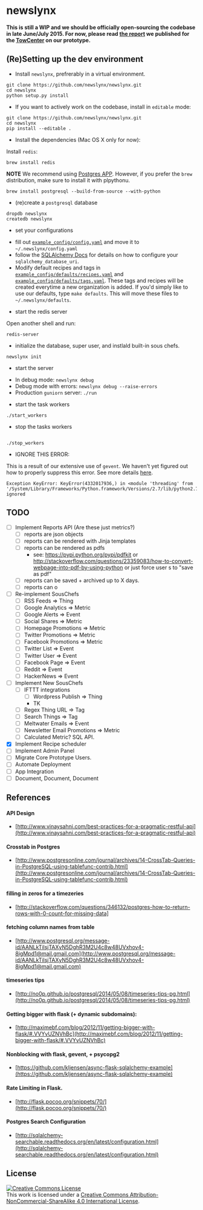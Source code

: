 # newslynx

**This is still a WIP and we should be officially open-sourcing the codebase in late June/July 2015. For now, please read [the report](http://towcenter.org/research/the-newslynx-impact-tracker-produced-these-key-ideas/) we published for the [TowCenter](http://towcenter.org) on our prototype.**
 

## (Re)Setting up the dev environment

* Install `newslynx`, prefrerably in a virtual environment.

```
git clone https://github.com/newslynx/newslynx.git
cd newslynx
python setup.py install
```

* If you want to actively work on the codebase, install in `editable` mode:

```
git clone https://github.com/newslynx/newslynx.git
cd newslynx
pip install --editable . 
```

* Install the dependencies (Mac OS X only for now):

Install `redis`:

```
brew install redis
```

**NOTE** We recommend using [Postgres APP](http://postgresapp.com/). However, if you prefer the `brew` distribution, make sure to install it with plpythonu.

```
brew install postgresql --build-from-source --with-python
```

* (re)create a `postgresql` database

```
dropdb newslynx 
createdb newslynx
```

* set your configurations

- fill out [`example_config/config.yaml`](example_config/config.yaml) and move it to `~/.newslynx/config.yaml`
- follow the [SQLAlchemy Docs](http://docs.sqlalchemy.org/en/rel_1_0/core/engines.html#database-urls) for details on how to configure your `sqlalchemy_database_uri`.
- Modify default recipes and tags in [`example_config/defaults/recipes.yaml`](example_config/defaults/recipes.yaml) and [`example_config/defaults/tags.yaml`](example_config/defaults/tags.yaml). These tags and recipes will be created everytime a new organization is added. If you'd simply like to use our defaults, type `make defaults`. This will move these files to `~/.newslynx/defaults`.

* start the redis server

Open another shell and run:

```
redis-server
```

* initialize the database, super user, and instlald built-in sous chefs.

```
newslynx init
```

* start the server

- In debug mode: `newslynx debug`
- Debug mode with errors: `newslynx debug --raise-errors`
- Production `guniorn` server: `./run`

* start the task workers

```
./start_workers
```

* stop the tasks workers

```

./stop_workers
```

* IGNORE THIS ERROR:

This is a result of our extensive use of `gevent`. We haven't yet figured out how to properly suppress this error. See more details [here](http://stackoverflow.com/questions/8774958/keyerror-in-module-threading-after-a-successful-py-test-run).

```
Exception KeyError: KeyError(4332017936,) in <module 'threading' from '/System/Library/Frameworks/Python.framework/Versions/2.7/lib/python2.7/threading.pyc'> ignored
```







## TODO 
- [ ] Implement Reports API (Are these just metrics?)
    - [ ] reports are json objects
    - [ ] reports can be rendered with Jinja templates
    - [ ] reports can be rendered as pdfs 
        * see: https://pypi.python.org/pypi/pdfkit or
         http://stackoverflow.com/questions/23359083/how-to-convert-webpage-into-pdf-by-using-python 
         or just force user s to "save as pdf"
    - [ ] reports can be saved + archived up to X days.
    - [ ] reports can o
- [ ] Re-implement SousChefs
    - [ ] RSS Feeds => Thing
    - [ ] Google Analytics => Metric
    - [ ] Google Alerts => Event
    - [ ] Social Shares => Metric
    - [ ] Homepage Promotions => Metric
    - [ ] Twitter Promotions => Metric
    - [ ] Facebook Promotions => Metric
    - [ ] Twitter List => Event 
    - [ ] Twitter User => Event 
    - [ ] Facebook Page => Event 
    - [ ] Reddit => Event
    - [ ] HackerNews => Event
- [ ] Implement New SousChefs 
    - [ ] IFTTT integrations
        - [ ] Wordpress Publish => Thing
        - TK
    - [ ] Regex Thing URL => Tag 
    - [ ] Search Things => Tag 
    - [ ] Meltwater Emails => Event
    - [ ] Newsletter Email Promotions => Metric
    - [ ] Calculated Metric? SQL API.
- [x] Implement Recipe scheduler
- [ ] Implement Admin Panel
- [ ] Migrate Core Prototype Users.
- [ ] Automate Deployment
- [ ] App Integration
- [ ] Document, Document, Document

## References

#### API Design

* [http://www.vinaysahni.com/best-practices-for-a-pragmatic-restful-api](http://www.vinaysahni.com/best-practices-for-a-pragmatic-restful-api)

#### Crosstab in Postgres
* [http://www.postgresonline.com/journal/archives/14-CrossTab-Queries-in-PostgreSQL-using-tablefunc-contrib.html](http://www.postgresonline.com/journal/archives/14-CrossTab-Queries-in-PostgreSQL-using-tablefunc-contrib.html)

#### filling in zeros for a timezeries
* [http://stackoverflow.com/questions/346132/postgres-how-to-return-rows-with-0-count-for-missing-data]

#### fetching column names from table
* [http://www.postgresql.org/message-id/AANLkTilsjTAXyN5DghR3M2U4c8w48UVxhov4-8igMpd1@mail.gmail.com](http://www.postgresql.org/message-id/AANLkTilsjTAXyN5DghR3M2U4c8w48UVxhov4-8igMpd1@mail.gmail.com)

#### timeseries tips
* [http://no0p.github.io/postgresql/2014/05/08/timeseries-tips-pg.html](http://no0p.github.io/postgresql/2014/05/08/timeseries-tips-pg.html)

#### Getting bigger with flask (+ dynamic subdomains):
* [http://maximebf.com/blog/2012/11/getting-bigger-with-flask/#.VVYvUZNVhBc](http://maximebf.com/blog/2012/11/getting-bigger-with-flask/#.VVYvUZNVhBc)

#### Nonblocking with flask, gevent, + psycopg2
* [https://github.com/kljensen/async-flask-sqlalchemy-example](https://github.com/kljensen/async-flask-sqlalchemy-example)

#### Rate Limiting in Flask.
* [http://flask.pocoo.org/snippets/70/](http://flask.pocoo.org/snippets/70/)

#### Postgres Search Configuration
* [http://sqlalchemy-searchable.readthedocs.org/en/latest/configuration.html](http://sqlalchemy-searchable.readthedocs.org/en/latest/configuration.html)

## License

<a rel="license" href="http://creativecommons.org/licenses/by-nc-sa/4.0/"><img alt="Creative Commons License" style="border-width:0" src="https://i.creativecommons.org/l/by-nc-sa/4.0/88x31.png" /></a><br />This work is licensed under a <a rel="license" href="http://creativecommons.org/licenses/by-nc-sa/4.0/">Creative Commons Attribution-NonCommercial-ShareAlike 4.0 International License</a>.

